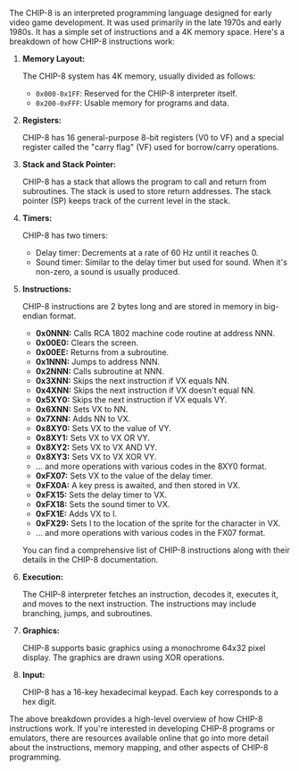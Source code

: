 The CHIP-8 is an interpreted programming language designed for early video game development. It was used primarily in the late 1970s and early 1980s. It has a simple set of instructions and a 4K memory space. Here's a breakdown of how CHIP-8 instructions work:

1. **Memory Layout:**

   The CHIP-8 system has 4K memory, usually divided as follows:

   - `0x000-0x1FF`: Reserved for the CHIP-8 interpreter itself.
   - `0x200-0xFFF`: Usable memory for programs and data.

2. **Registers:**

   CHIP-8 has 16 general-purpose 8-bit registers (V0 to VF) and a special register called the "carry flag" (VF) used for borrow/carry operations.

3. **Stack and Stack Pointer:**

   CHIP-8 has a stack that allows the program to call and return from subroutines. The stack is used to store return addresses. The stack pointer (SP) keeps track of the current level in the stack.

4. **Timers:**

   CHIP-8 has two timers:

   - Delay timer: Decrements at a rate of 60 Hz until it reaches 0.
   - Sound timer: Similar to the delay timer but used for sound. When it's non-zero, a sound is usually produced.

5. **Instructions:**

   CHIP-8 instructions are 2 bytes long and are stored in memory in big-endian format.

   - **0x0NNN:** Calls RCA 1802 machine code routine at address NNN.
   - **0x00E0:** Clears the screen.
   - **0x00EE:** Returns from a subroutine.
   - **0x1NNN:** Jumps to address NNN.
   - **0x2NNN:** Calls subroutine at NNN.
   - **0x3XNN:** Skips the next instruction if VX equals NN.
   - **0x4XNN:** Skips the next instruction if VX doesn't equal NN.
   - **0x5XY0:** Skips the next instruction if VX equals VY.
   - **0x6XNN:** Sets VX to NN.
   - **0x7XNN:** Adds NN to VX.
   - **0x8XY0:** Sets VX to the value of VY.
   - **0x8XY1:** Sets VX to VX OR VY.
   - **0x8XY2:** Sets VX to VX AND VY.
   - **0x8XY3:** Sets VX to VX XOR VY.
   - ... and more operations with various codes in the 8XY0 format.
   - **0xFX07:** Sets VX to the value of the delay timer.
   - **0xFX0A:** A key press is awaited, and then stored in VX.
   - **0xFX15:** Sets the delay timer to VX.
   - **0xFX18:** Sets the sound timer to VX.
   - **0xFX1E:** Adds VX to I.
   - **0xFX29:** Sets I to the location of the sprite for the character in VX.
   - ... and more operations with various codes in the FX07 format.

   You can find a comprehensive list of CHIP-8 instructions along with their details in the CHIP-8 documentation.

6. **Execution:**

   The CHIP-8 interpreter fetches an instruction, decodes it, executes it, and moves to the next instruction. The instructions may include branching, jumps, and subroutines.

7. **Graphics:**

   CHIP-8 supports basic graphics using a monochrome 64x32 pixel display. The graphics are drawn using XOR operations.

8. **Input:**

   CHIP-8 has a 16-key hexadecimal keypad. Each key corresponds to a hex digit.

The above breakdown provides a high-level overview of how CHIP-8 instructions work. If you're interested in developing CHIP-8 programs or emulators, there are resources available online that go into more detail about the instructions, memory mapping, and other aspects of CHIP-8 programming.
